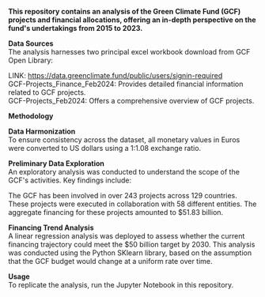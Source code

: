 **This repository contains an analysis of the Green Climate Fund (GCF) projects and financial allocations, offering an in-depth perspective on the fund's undertakings from 2015 to 2023.**

**Data Sources** <br>
The analysis harnesses two principal excel workbook download from GCF Open Library:

LINK: https://data.greenclimate.fund/public/users/signin-required <br>
GCF-Projects_Finance_Feb2024: Provides detailed financial information related to GCF projects. <br>
GCF-Projects_Feb2024: Offers a comprehensive overview of GCF projects. <br>

**Methodology** <br>

**Data Harmonization** <br>
To ensure consistency across the dataset, all monetary values in Euros were converted to US dollars using a 1:1.08 exchange ratio.

**Preliminary Data Exploration** <br>
An exploratory analysis was conducted to understand the scope of the GCF's activities. Key findings include:

The GCF has been involved in over 243 projects across 129 countries.
These projects were executed in collaboration with 58 different entities.
The aggregate financing for these projects amounted to $51.83 billion.

**Financing Trend Analysis** <br>
A linear regression analysis was deployed to assess whether the current financing trajectory could meet the $50 billion target by 2030. This analysis was conducted using the Python SKlearn library, based on the assumption that the GCF budget would change at a uniform rate over time.

**Usage** <br>
To replicate the analysis, run the Jupyter Notebook in this repository.
